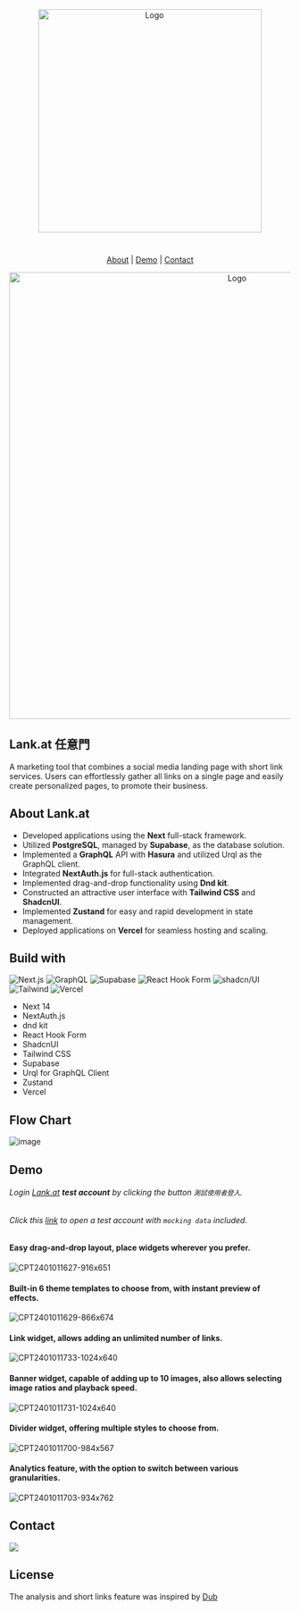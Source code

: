 

<div align="center">
  <a href="https://lank.at/" style="margin-bottom:40px; display:block;">
    <img src="https://github.com/imjohnathan/lankat-readme/assets/138226/4dd1e0e9-ab69-49c1-ac2c-eadfe1e40b8e" alt="Logo" width="400px">
  </a>
  <p align="center">
    <a href="https://github.com/imjohnathan/lankat#lankat-%E4%BB%BB%E6%84%8F%E9%96%80">About</a>
    |
    <a href="https://github.com/imjohnathan/lankat#demo">Demo</a>
    |
    <a href="https://github.com/imjohnathan/lankat#contact">Contact</a>
  </p>
  <img src="https://github.com/imjohnathan/lankat-readme/assets/138226/25afccce-8349-4fe1-bb0f-f80a8516f88e" alt="Logo" width="800px">
</div>

<!---![Logo](https://github.com/imjohnathan/lankat-readme/assets/138226/25afccce-8349-4fe1-bb0f-f80a8516f88e)---->

## Lank.at 任意門

A marketing tool that combines a social media landing page with short link services. Users can effortlessly gather all links on a single page and easily create personalized pages, to promote their business.

## About Lank.at
* Developed applications using the **Next** full-stack framework.
* Utilized **PostgreSQL**, managed by **Supabase**, as the database solution.
* Implemented a **GraphQL** API with **Hasura** and utilized Urql as the GraphQL client.
* Integrated **NextAuth.js** for full-stack authentication.
* Implemented drag-and-drop functionality using **Dnd kit**.
* Constructed an attractive user interface with **Tailwind CSS** and **ShadcnUI**.
* Implemented **Zustand** for easy and rapid development in state management.
* Deployed applications on **Vercel** for seamless hosting and scaling.

## Build with
![Next.js](https://img.shields.io/badge/Next.js-000000.svg?style=for-the-badge&logo=nextdotjs&logoColor=white) 
![GraphQL](https://img.shields.io/badge/GraphQL-E10098.svg?style=for-the-badge&logo=GraphQL&logoColor=white)
![Supabase](https://img.shields.io/badge/Supabase-3FCF8E.svg?style=for-the-badge&logo=Supabase&logoColor=white)
![React Hook Form](https://img.shields.io/badge/React%20Hook%20Form-EC5990.svg?style=for-the-badge&logo=React-Hook-Form&logoColor=white)
![shadcn/UI](https://img.shields.io/badge/shadcn/ui-000000.svg?style=for-the-badge&logo=shadcn/ui&logoColor=white)
![Tailwind](https://img.shields.io/badge/Tailwind%20CSS-06B6D4.svg?style=for-the-badge&logo=Tailwind-CSS&logoColor=white)
![Vercel](https://img.shields.io/badge/Vercel-000000.svg?style=for-the-badge&logo=Vercel&logoColor=white)

* Next 14
* NextAuth.js
* dnd kit
* React Hook Form
* ShadcnUI
* Tailwind CSS
* Supabase
* Urql for GraphQL Client
* Zustand
* Vercel

## Flow Chart
![image](https://github.com/imjohnathan/lankat-readme/assets/138226/df6a255d-56c4-4f2f-a727-e9b3861af870)

## Demo

###### Login [Lank.at](https://lank.at/) **test account** by clicking the button `測試使用者登入`.
###### Click this [link](https://lank.at/login?test) to open a test account with `mocking data` included.

#### Easy drag-and-drop layout, place widgets wherever you prefer.
![CPT2401011627-916x651](https://github.com/imjohnathan/lankat-readme/assets/138226/56c7786d-7df5-4b3d-a9c1-da25d3bfe125)
#### Built-in 6 theme templates to choose from, with instant preview of effects.
![CPT2401011629-866x674](https://github.com/imjohnathan/lankat-readme/assets/138226/ab27463b-1df5-4e53-b9b1-83fb9de37d93)
#### Link widget, allows adding an unlimited number of links.
![CPT2401011733-1024x640](https://github.com/imjohnathan/lankat-readme/assets/138226/283413c8-0382-41a2-a6a0-90ff0d524ebe)
#### Banner widget, capable of adding up to 10 images, also allows selecting image ratios and playback speed.
![CPT2401011731-1024x640](https://github.com/imjohnathan/lankat-readme/assets/138226/622fa7d3-a856-4bf0-b3c6-b04838619cc2)
#### Divider widget, offering multiple styles to choose from.
![CPT2401011700-984x567](https://github.com/imjohnathan/lankat-readme/assets/138226/e769d337-79ab-4978-aec0-fe0845cb1509)
#### Analytics feature, with the option to switch between various granularities.
![CPT2401011703-934x762](https://github.com/imjohnathan/lankat-readme/assets/138226/928c6acd-62ec-4966-994e-ebf8b47a7df3)

## Contact
  <a href="mailto:john@vamo.tw">
    <img src="https://img.shields.io/badge/Gmail-D14836?style=for-the-badge&logo=gmail&logoColor=white" />
  </a>

## License

The analysis and short links feature was inspired by [Dub](https://github.com/dubinc/dub)
